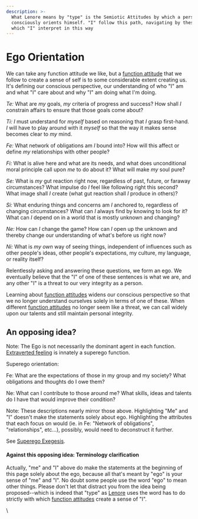 ```yaml
---
description: >-
  What Lenore means by "type" is the Semiotic Attitudes by which a person
  consciously orients himself. "I" follow this path, navigating by these signs,
  which "I" interpret in this way
---
```


# Ego Orientation

We can take any function attitude we like, but a [function attitude](../../fundamentals/function-attitude/) that we follow to create a sense of self is to some considerable extent creating us. It's defining our conscious perspective, our understanding of who "I" am and what "I" care about and why "I" am doing what I'm doing.

_Te:_ What are _my_ goals, _my_ criteria of progress and success? How shall _I_ constrain affairs to ensure that those goals come about?

_Ti:_ _I_ must understand for _myself_ based on reasoning that _I_ grasp first-hand. _I_ will have to play around with it _myself_ so that the way it makes sense becomes clear to _my_ mind.

_Fe:_ What network of obligations am _I_ bound into? How will this affect or define _my_ relationships with other people?

_Fi:_ What is alive here and what are its needs, and what does unconditional moral principle call upon _me_ to do about it? What will make _my_ soul pure?

_Se:_ What is _my_ gut reaction right now, regardless of past, future, or faraway circumstances? What impulse do _I_ feel like following right this second? What image shall _I_ create (what gut reaction shall _I_ produce in others)?

_Si:_ What enduring things and concerns am _I_ anchored to, regardless of changing circumstances? What can _I_ always find by knowing to look for it? What can _I_ depend on in a world that is mostly unknown and changing?

_Ne:_ How can _I_ change the game? How can _I_ open up the unknown and thereby change our understanding of what's before us right now?

_Ni:_ What is _my own_ way of seeing things, independent of influences such as other people's ideas, other people's expectations, my culture, my language, or reality itself?

Relentlessly asking and answering these questions, we form an ego. We eventually believe that the "I" of one of these sentences is what we are, and any other "I" is a threat to our very integrity as a person.

Learning about [function attitudes](../../fundamentals/function-attitude/) widens our conscious perspective so that we no longer understand ourselves solely in terms of one of these. When different [function attitudes](../../fundamentals/function-attitude/) no longer seem like a threat, we can call widely upon our talents and still maintain personal integrity.

## An opposing idea?

Note: The Ego is not necessarily the dominant agent in each function. [Extraverted feeling](https://web.archive.org/web/20070118003157/http://greenlightwiki.com/lenore-exegesis/Extraverted_feeling) is innately a superego function.

Superego orientation:

Fe: What are the expectations of those in my group and my society? What obligations and thoughts do I owe them?

Ne: What can I contribute to those around me? What skills, ideas and talents do I have that would improve their condition?

Note: These descriptions nearly mirror those above. Highlighting "Me" and "I" doesn't make the statements solely about ego. Highlighting the attributes that each focus on would (ie. in Fe: "Network of obligations", "relationships", etc...), possibly, would need to deconstruct it further.

See [Superego Exegesis](../../exegeses-and-hypotheses/superego.md).

#### Against this opposing idea: Terminology clarification

Actually, "me" and "I" above do make the statements at the beginning of this page solely about the ego, because all that's meant by "ego" is your sense of "me" and "I". No doubt some people use the word "ego" to mean other things. Please don't let that distract you from the idea being proposed--which is indeed that "type" as [Lenore](https://web.archive.org/web/20070118003157/http://greenlightwiki.com/lenore-exegesis/Lenore) uses the word has to do strictly with which [function attitudes](../../fundamentals/function-attitude/) create a sense of "I".

\
